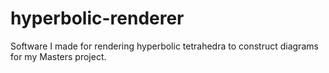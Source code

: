 # hyperbolic-renderer
Software I made for rendering hyperbolic tetrahedra to construct diagrams for my Masters project.
